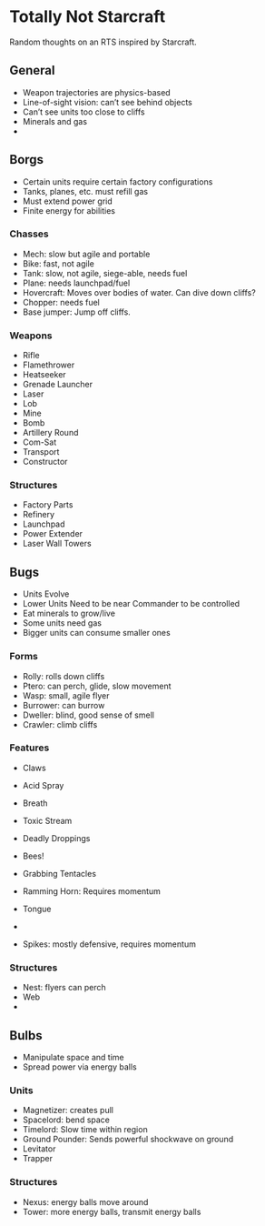 # Totally Not Starcraft

Random thoughts on an RTS inspired by Starcraft.

## General
- Weapon trajectories are physics-based
- Line-of-sight vision: can’t see behind objects
- Can’t see units too close to cliffs
- Minerals and gas
- 

## Borgs
- Certain units require certain factory configurations
- Tanks, planes, etc. must refill gas
- Must extend power grid
- Finite energy for abilities

### Chasses
- Mech: slow but agile and portable
- Bike: fast, not agile
- Tank: slow, not agile, siege-able, needs fuel
- Plane: needs launchpad/fuel
- Hovercraft: Moves over bodies of water. Can dive down cliffs?
- Chopper: needs fuel
- Base jumper: Jump off cliffs.

### Weapons
- Rifle
- Flamethrower
- Heatseeker
- Grenade Launcher
- Laser
- Lob
- Mine
- Bomb
- Artillery Round
- Com-Sat
- Transport
- Constructor

### Structures
- Factory Parts
- Refinery
- Launchpad
- Power Extender
- Laser Wall Towers


## Bugs
- Units Evolve
- Lower Units Need to be near Commander to be controlled
- Eat minerals to grow/live
- Some units need gas
- Bigger units can consume smaller ones

### Forms
- Rolly: rolls down cliffs
- Ptero: can perch, glide, slow movement
- Wasp: small, agile flyer
- Burrower: can burrow
- Dweller: blind, good sense of smell
- Crawler: climb cliffs

### Features
- Claws
- Acid Spray
- Breath
- Toxic Stream
- Deadly Droppings
- Bees!
- Grabbing Tentacles
- Ramming Horn: Requires momentum
- Tongue
- 

- Spikes: mostly defensive, requires momentum


### Structures
- Nest: flyers can perch
- Web
- 

## Bulbs
- Manipulate space and time
- Spread power via energy balls

### Units
- Magnetizer: creates pull
- Spacelord: bend space
- Timelord: Slow time within region
- Ground Pounder: Sends powerful shockwave on ground
- Levitator
- Trapper

### Structures
- Nexus: energy balls move around
- Tower: more energy balls, transmit energy balls

